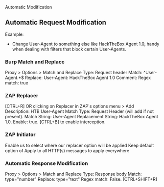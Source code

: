 Automatic Modification

## Automatic Request Modification

Example:
- Change User-Agent to something else like HackTheBox Agent 1.0, handy when dealing with filters that block certain User-Agents.

### Burp Match and Replace
Proxy > Options > Match and Replace
Type: Request header
Match: ^User-Agent.*$
Replace: User-Agent: HackTheBox Agent 1.0
Comment:
Regex match: true

### ZAP Replacer
[CTRL+R] OR clicking on Replacer in ZAP's options menu > Add
Description: HTB User-Agent
Match Type: Request Header (will add if not present).
Match String: User-Agent
Replacement String: HackTheBox Agent 1.0.
Enable: true.
[CTRL+B] to enable interception.

### ZAP Initiator
Enable us to select where our replacer option will be applied
Keep default option of Apply to all HTTP(s) messages to apply everywhere


### Automatic Response Modification
Proxy > Options > Match and Replace
Type: Response body
Match: type="number"
Replace: type="text"
Regex match: False.
[CTRL+SHIFT+R]
